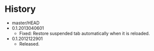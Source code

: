 # History

 - master/HEAD
 - 0.1.2013040601
   * Fixed: Restore suspended tab automatically when it is reloaded.
 - 0.1.2012122901
   * Released.
